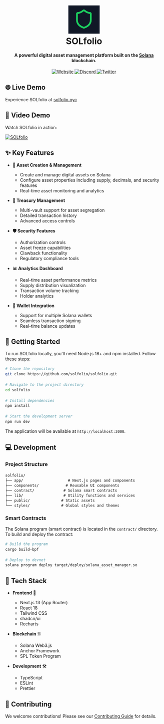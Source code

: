 <h1 align="center">
  <br>
  <img src="./.github/media/logo.png" alt="SOLfolio" width="100">
  <br>
  SOLfolio
  <br>
</h1>
<h4 align="center">A powerful digital asset management platform built on the <a href="https://solana.com" target="_blank">Solana</a> blockchain.</h4>

<p align="center">
  <a href="https://solfolio.nyc">
    <img src="https://img.shields.io/badge/website-solfolio.nyc-blue?style=flat-square" alt="Website">
  </a>
  <a href="https://discord.gg/solfolio">
    <img src="https://img.shields.io/discord/1234567890?color=7289da&label=discord&logo=discord&logoColor=white&style=flat-square" alt="Discord">
  </a>
  <a href="https://twitter.com/solfolio">
    <img src="https://img.shields.io/twitter/follow/solfolio?style=social" alt="Twitter">
  </a>
</p>

## 🌐 Live Demo

Experience SOLfolio at [solfolio.nyc](https://solfolio.nyc)

## 🎥 Video Demo

Watch SOLfolio in action:

[![SOLfolio](https://markdown-videos-api.jorgenkh.no/youtube/dQw4w9WgXcQ)](https://youtu.be/dQw4w9WgXcQ)

## ✨ Key Features

- **💎 Asset Creation & Management**
  - Create and manage digital assets on Solana
  - Configure asset properties including supply, decimals, and security features
  - Real-time asset monitoring and analytics
- **🏦 Treasury Management**
  - Multi-vault support for asset segregation
  - Detailed transaction history
  - Advanced access controls
- **🛡️ Security Features**

  - Authorization controls
  - Asset freeze capabilities
  - Clawback functionality
  - Regulatory compliance tools

- **📊 Analytics Dashboard**

  - Real-time asset performance metrics
  - Supply distribution visualization
  - Transaction volume tracking
  - Holder analytics

- **👛 Wallet Integration**
  - Support for multiple Solana wallets
  - Seamless transaction signing
  - Real-time balance updates

## 🚀 Getting Started

To run SOLfolio locally, you'll need Node.js 18+ and npm installed. Follow these steps:

```bash
# Clone the repository
git clone https://github.com/solfolio/solfolio.git

# Navigate to the project directory
cd solfolio

# Install dependencies
npm install

# Start the development server
npm run dev
```

The application will be available at `http://localhost:3000`.

## 💻 Development

### Project Structure

```
solfolio/
├── app/                    # Next.js pages and components
├── components/            # Reusable UI components
├── contract/             # Solana smart contracts
├── lib/                  # Utility functions and services
├── public/              # Static assets
└── styles/              # Global styles and themes
```

### Smart Contracts

The Solana program (smart contract) is located in the `contract/` directory. To build and deploy the contract:

```bash
# Build the program
cargo build-bpf

# Deploy to devnet
solana program deploy target/deploy/solana_asset_manager.so
```

## 🌟 Tech Stack

- **Frontend** 🎨

  - Next.js 13 (App Router)
  - React 18
  - Tailwind CSS
  - shadcn/ui
  - Recharts

- **Blockchain** ⛓️

  - Solana Web3.js
  - Anchor Framework
  - SPL Token Program

- **Development** 🛠️
  - TypeScript
  - ESLint
  - Prettier

## 🤝 Contributing

We welcome contributions! Please see our [Contributing Guide](CONTRIBUTING.md) for details.
